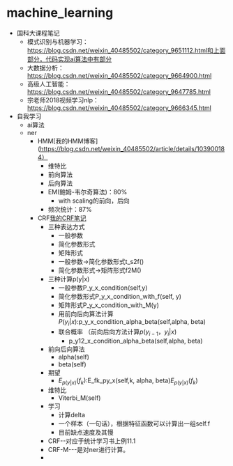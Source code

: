 # machine_learning
* 国科大课程笔记
	* 模式识别与机器学习：https://blog.csdn.net/weixin_40485502/category_9651112.html和上面部分，代码实现ai算法中有部分
	* 大数据分析：https://blog.csdn.net/weixin_40485502/category_9664900.html
	* 高级人工智能：https://blog.csdn.net/weixin_40485502/category_9647785.html
	* 宗老师2018视频学习nlp：https://blog.csdn.net/weixin_40485502/category_9666345.html
* 自我学习
	* ai算法
	* ner
		* HMM[我的HMM博客](https://blog.csdn.net/weixin_40485502/article/details/103900184）
			* 维特比
			* 前向算法
			* 后向算法
			* EM(鲍姆-韦尔奇算法)：80%
				* with scaling的前向，后向
			* 频次统计：87%
		* CRF[我的CRF笔记](https://blog.csdn.net/weixin_40485502/article/details/104094857)
			* 三种表达方式
				* 一般参数
				* 简化参数形式
				* 矩阵形式
				* 一般参数->简化参数形式t_s2f()
				* 简化参数形式->矩阵形式f2M()
			* 三种计算p(y|x)
				* 一般参数P_y_x_condition(self,y)
				* 简化参数形式P_y_x_condition_with_f(self, y)
				* 矩阵形式P_y_x_condition_with_M(y)
				* 用前向后向算法计算$P(y_i|x)$:p_y_x_condition_alpha_beta(self,alpha, beta)
				* 联合概率 （前向后向方法计算$p(y_{i-1}，y_i|x)$
					*  p_y12_x_condition_alpha_beta(self,alpha, beta)
			* 前向后向算法
				* alpha(self)
				* beta(self)
			* 期望
				* $E_{p(y|x)}(f_k)$:E_fk_py_x(self,k, alpha, beta)$E_{p(y|x)}(f_k)$
			* 维特比
				* Viterbi_M(self)
			* 学习
				* 计算delta
				* 一个样本（一句话），根据特征函数可以计算出一组self.f
				* 目前缺点速度及其慢
			* CRF--对应于统计学习书上例11.1
			* CRF-M---是对ner进行计算。
			* 